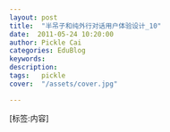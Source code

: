 ```yaml
---
layout: post  
title:  "半吊子和纯外行对话用户体验设计_10"
date:  2011-05-24 10:20:00
author: Pickle Cai  
categories: EduBlog  
keywords: 
description:   
tags:	pickle   
cover:  "/assets/cover.jpg"  

---
```


[标签:内容]
